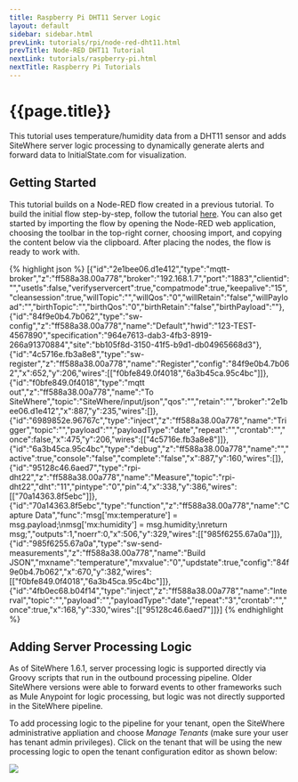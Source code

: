 ```yaml
---
title: Raspberry Pi DHT11 Server Logic
layout: default
sidebar: sidebar.html
prevLink: tutorials/rpi/node-red-dht11.html
prevTitle: Node-RED DHT11 Tutorial
nextLink: tutorials/raspberry-pi.html
nextTitle: Raspberry Pi Tutorials
---
```


# {{page.title}}
This tutorial uses temperature/humidity data from a DHT11 sensor and adds
SiteWhere server logic processing to dynamically generate alerts and
forward data to InitialState.com for visualization.

## Getting Started
This tutorial builds on a Node-RED flow created in a previous tutorial. To build
the initial flow step-by-step, follow the tutorial [here](node-red-dht11.html).
You can also get started by importing the flow by opening the Node-RED web
application, choosing the toolbar in the top-right corner, choosing import,
and copying the content below via the clipboard. After placing the nodes, the 
flow is ready to work with.

{% highlight json %}
[{"id":"2e1bee06.d1e412","type":"mqtt-broker","z":"ff588a38.00a778","broker":"192.168.1.7","port":"1883","clientid":"","usetls":false,"verifyservercert":true,"compatmode":true,"keepalive":"15","cleansession":true,"willTopic":"","willQos":"0","willRetain":"false","willPayload":"","birthTopic":"","birthQos":"0","birthRetain":"false","birthPayload":""},{"id":"84f9e0b4.7b062","type":"sw-config","z":"ff588a38.00a778","name":"Default","hwid":"123-TEST-4567890","specification":"964e7613-dab3-4fb3-8919-266a91370884","site":"bb105f8d-3150-41f5-b9d1-db04965668d3"},{"id":"4c5716e.fb3a8e8","type":"sw-register","z":"ff588a38.00a778","name":"Register","config":"84f9e0b4.7b062","x":652,"y":206,"wires":[["f0bfe849.0f4018","6a3b45ca.95c4bc"]]},{"id":"f0bfe849.0f4018","type":"mqtt out","z":"ff588a38.00a778","name":"To SiteWhere","topic":"SiteWhere/input/json","qos":"","retain":"","broker":"2e1bee06.d1e412","x":887,"y":235,"wires":[]},{"id":"6989852e.96767c","type":"inject","z":"ff588a38.00a778","name":"Trigger","topic":"","payload":"","payloadType":"date","repeat":"","crontab":"","once":false,"x":475,"y":206,"wires":[["4c5716e.fb3a8e8"]]},{"id":"6a3b45ca.95c4bc","type":"debug","z":"ff588a38.00a778","name":"","active":true,"console":"false","complete":"false","x":887,"y":160,"wires":[]},{"id":"95128c46.6aed7","type":"rpi-dht22","z":"ff588a38.00a778","name":"Measure","topic":"rpi-dht22","dht":"11","pintype":"0","pin":4,"x":338,"y":386,"wires":[["70a14363.8f5ebc"]]},{"id":"70a14363.8f5ebc","type":"function","z":"ff588a38.00a778","name":"Capture Data","func":"msg['mx:temperature'] = msg.payload;\nmsg['mx:humidity'] = msg.humidity;\nreturn msg;","outputs":1,"noerr":0,"x":506,"y":329,"wires":[["985f6255.67a0a"]]},{"id":"985f6255.67a0a","type":"sw-send-measurements","z":"ff588a38.00a778","name":"Build JSON","mxname":"temperature","mxvalue":"0","updstate":true,"config":"84f9e0b4.7b062","x":670,"y":382,"wires":[["f0bfe849.0f4018","6a3b45ca.95c4bc"]]},{"id":"4fb0ec68.b04f14","type":"inject","z":"ff588a38.00a778","name":"Interval","topic":"","payload":"","payloadType":"date","repeat":"3","crontab":"","once":true,"x":168,"y":330,"wires":[["95128c46.6aed7"]]}]
{% endhighlight %}

## Adding Server Processing Logic
As of SiteWhere 1.6.1, server processing logic is supported directly via Groovy scripts
that run in the outbound processing pipeline. Older SiteWhere versions were able to forward events
to other frameworks such as Mule Anypoint for logic processing, but logic was not directly
supported in the SiteWhere pipeline. 

To add processing logic to the pipeline for your tenant, open the SiteWhere administrative 
appliation and choose *Manage Tenants* (make sure your user has tenant admin privileges). Click
on the tenant that will be using the new processing logic to open the tenant configuration
editor as shown below:

<a href="{{ site.url }}/images/tutorials/rpi/dht11/dht11-tenant-edit.png" data-lightbox="rpi" title="Edit the Tenant Configuration">
	<img src="{{ site.url }}/images/tutorials/rpi/dht11/dht11-tenant-edit.png"/>
</a>


